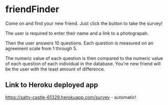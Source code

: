# friendFinder

Come on and find your new friend. Just click the button to take the survey!

The user is required to enter their name and a link to a photograpah.

Then the user answers 10 questions. Each question is measured on an agreement scale from 1 through 5. 

The numeric value of each question is then compared to the numeric value of each question of each individual in the database. You're new friend will be the user with the least amount of difference.

## Link to Heroku deployed app
https://salty-castle-61329.herokuapp.com/survey - automatic!
[](https://salty-castle-61329.herokuapp.com/survey)